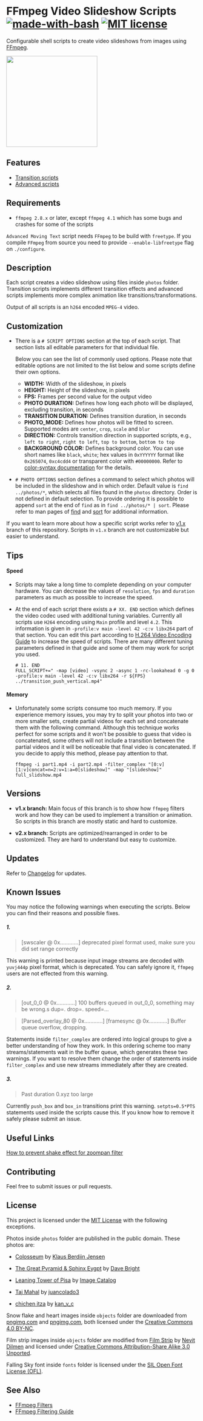 # FFmpeg Video Slideshow Scripts [![made-with-bash](https://img.shields.io/badge/Made%20with-Bash-1f425f.svg)](https://www.gnu.org/software/bash/) [![MIT license](https://img.shields.io/badge/License-MIT-blue.svg)](https://lbesson.mit-license.org/)

Configurable shell scripts to create video slideshows from images using [FFmpeg](https://www.ffmpeg.org/).

<img src="https://github.com/tanersener/ffmpeg-video-slideshow-scripts/blob/master/docs/ffmpeg-video-slideshow-scripts-logo-v1.png" width="240">

## Features
- [Transition scripts](transition_scripts) 
- [Advanced scripts](advanced_scripts)


## Requirements

- `ffmpeg 2.8.x` or later, except `ffmpeg 4.1` which has some bugs and crashes for some of the scripts

`Advanced Moving Text` script needs `FFmpeg` to be build with `freetype`. If you compile `FFmpeg` from source you need to provide `--enable-libfreetype` flag on `./configure`. 


## Description

Each script creates a video slideshow using files inside `photos` folder. Transition scripts implements different transition effects and advanced scripts implements more complex animation like transitions/transformations.

Output of all scripts is an `h264` encoded `MPEG-4` video.


## Customization

- There is a `# SCRIPT OPTIONS` section at the top of each script. That section lists all editable parameters for that individual file. 
  
  Below you can see the list of commonly used options. Please note that editable options are not limited to the list below and some scripts define their own options.

    - **WIDTH:** Width of the slideshow, in pixels
    - **HEIGHT:** Height of the slideshow, in pixels
    - **FPS:** Frames per second value for the output video
    - **PHOTO DURATION:** Defines how long each photo will be displayed, excluding transition, in seconds
    - **TRANSITION DURATION:** Defines transition duration, in seconds
    - **PHOTO_MODE:** Defines how photos will be fitted to screen. Supported modes are `center`, `crop`, `scale` and `blur`
    - **DIRECTION:** Controls transition direction in supported scripts, e.g., `left to right`, `right to left`, `top to bottom`, `bottom to top` 
    - **BACKGROUND COLOR:** Defines background color. You can use short names like `black`, `white`; hex values in `0xYYYYYY` format like `0x265074`, `0xc4cdd4` or transparent color with `#00000000`. Refer to [color-syntax documentation](https://ffmpeg.org/ffmpeg-utils.html#color-syntax) for the details.

- `# PHOTO OPTIONS` section defines a command to select which photos will be included in the slideshow and in which order. Default value is `find ../photos/*`, which selects all files found in the `photos` directory. Order is not defined in default selection. To provide ordering it is possible to append `sort` at the end of `find` as in `find ../photos/* | sort`. Please refer to man pages of [find](http://man7.org/linux/man-pages/man1/find.1.html) and [sort](http://man7.org/linux/man-pages/man1/sort.1.html) for additional information.

If you want to learn more about how a specific script works refer to [v1.x](https://github.com/tanersener/ffmpeg-video-slideshow-scripts/tree/v1.x) branch of this repository. Scripts in `v1.x` branch are not customizable but easier to understand.

## Tips

#### Speed

- Scripts may take a long time to complete depending on your computer hardware. You can decrease the values of `resolution`, `fps` and `duration` parameters as much as possible to increase the speed.
    
- At the end of each script there exists a `# XX. END` section which defines the video codec used with additional tuning variables. Currently all scripts use `H264` encoding using `Main` profile and level `4.2`. This information is given in `-profile:v main -level 42 -c:v libx264` part of that section. You can edit this part according to [H.264 Video Encoding Guide](https://trac.ffmpeg.org/wiki/Encode/H.264) to increase the speed of scripts. There are many different tuning parameters defined in that guide and some of them may work for script you used.

  ```
  # 11. END
  FULL_SCRIPT+=" -map [video] -vsync 2 -async 1 -rc-lookahead 0 -g 0 -profile:v main -level 42 -c:v libx264 -r ${FPS} ../transition_push_vertical.mp4"
  ```

#### Memory 

- Unfortunately some scripts consume too much memory. If you experience memory issues, you may try to split your photos into two or more smaller sets, create partial videos for each set and concatenate them with the following command. Although this technique works perfect for some scripts and it won't be possible to guess that video is concatenated, some others will not include a transition between the partial videos and it will be noticeable that final video is concatenated. If you decide to apply this method, please pay attention to that.
    
    `ffmpeg -i part1.mp4 -i part2.mp4 -filter_complex "[0:v][1:v]concat=n=2:v=1:a=0[slideshow]" -map "[slideshow]" full_slidshow.mp4`


## Versions

- **v1.x branch:** Main focus of this branch is to show how `ffmpeg` filters work and how they can be used to implement a transition or animation. So scripts in this branch are mostly static and hard to customize.  
 
- **v2.x branch:** Scripts are optimized/rearranged in order to be customized. They are hard to understand but easy to customize.


## Updates

Refer to [Changelog](CHANGELOG.md) for updates.

## Known Issues

You may notice the following warnings when executing the scripts. Below you can find their reasons and possible fixes.

##### 1. 
>[swscaler @ 0x............] deprecated pixel format used, make sure you did set range correctly

This warning is printed because input image streams are decoded with `yuvj444p` pixel format, which is deprecated. 
You can safely ignore it, `ffmpeg` users are not effected from this warning.

##### 2.
>[out_0_0 @ 0x............] 100 buffers queued in out_0_0, something may be wrong.s dup=. drop=. speed=...

>[Parsed_overlay_80 @ 0x............] [framesync @ 0x............] Buffer queue overflow, dropping.

Statements inside `filter_complex` are ordered into logical groups to give a better understanding of how they work. 
In this ordering scheme too many streams/statements wait in the buffer queue, which generates these two warnings. 
If you want to resolve them change the order of statements inside `filter_complex` and use new streams immediately 
after they are created.

##### 3.
>Past duration 0.xyz too large

Currently `push_box` and `box_in` transitions print this warning. `setpts=0.5*PTS` statements used inside the scripts 
cause this. If you know how to remove it safely please submit an issue.


## Useful Links

[How to prevent shake effect for zoompan filter](https://trac.ffmpeg.org/ticket/4298)


## Contributing

Feel free to submit issues or pull requests.


## License
This project is licensed under the [MIT License](https://opensource.org/licenses/MIT) with the following exceptions.

Photos inside `photos` folder are published in the public domain. These photos are:

- [Colosseum](https://www.flickr.com/photos/134331036@N08/35674227104/) by [Klaus Berdiin Jensen](https://www.flickr.com/photos/134331036@N08/)

- [The Great Pyramid & Sphinx Eygpt](https://www.flickr.com/photos/130817154@N04/24211972286/) by [Dave Bright](https://www.flickr.com/photos/130817154@N04/)

- [Leaning Tower of Pisa](https://www.flickr.com/photos/image-catalog/19897194376/) by [Image Catalog](https://www.flickr.com/photos/image-catalog/)

- [Taj Mahal](https://www.flickr.com/photos/149013784@N08/32862668233/) by [juancolado3](https://www.flickr.com/photos/149013784@N08/)

- [chichen itza](https://www.flickr.com/photos/kanvc/15398655930/) by [kan_v_c](https://www.flickr.com/photos/kanvc/)

Snow flake and heart images inside `objects` folder are downloaded from [pngimg.com](http://pngimg.com/download/7553) and [pngimg.com](http://pngimg.com/download/687), both licensed under the [Creative Commons 4.0 BY-NC](https://creativecommons.org/licenses/by-nc/4.0).

Film strip images inside `objects` folder are modified from [Film Strip](https://commons.wikimedia.org/wiki/File:Film_strip.svg) by [Nevit Dilmen](https://commons.wikimedia.org/wiki/User:Nevit) and licensed under [Creative Commons Attribution-Share Alike 3.0 Unported](https://creativecommons.org/licenses/by-sa/3.0/deed.en).

Falling Sky font inside `fonts` folder is licensed under the [SIL Open Font License (OFL)](https://opensource.org/licenses/OFL-1.1).


## See Also

- [FFmpeg Filters](https://ffmpeg.org/ffmpeg-filters.html)
- [FFmpeg Filtering Guide](https://trac.ffmpeg.org/wiki/FilteringGuide)
